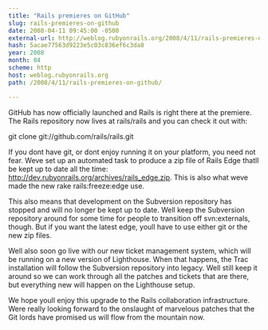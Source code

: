 ```yaml
---
title: "Rails premieres on GitHub"
slug: rails-premieres-on-github
date: 2008-04-11 09:45:00 -0500
external-url: http://weblog.rubyonrails.org/2008/4/11/rails-premieres-on-github/
hash: 5acae77563d9223e5c03c836ef6c3da8
year: 2008
month: 04
scheme: http
host: weblog.rubyonrails.org
path: /2008/4/11/rails-premieres-on-github/

---
```


GitHub has now officially launched and Rails is right there at the premiere. The Rails repository now lives at rails/rails and you can check it out with:



git clone git://github.com/rails/rails.git


If you dont have git, or dont enjoy running it on your platform, you need not fear. Weve set up an automated task to produce a zip file of Rails Edge thatll be kept up to date all the time: http://dev.rubyonrails.org/archives/rails_edge.zip. This is also what weve made the new rake rails:freeze:edge use.



This also means that development on the Subversion repository has stopped and will no longer be kept up to date. Well keep the Subversion repository around for some time for people to transition off svn:externals, though. But if you want the latest edge, youll have to use either git or the new zip files.



Well also soon go live with our new ticket management system, which will be running on a new version of Lighthouse. When that happens, the Trac installation will follow the Subversion repository into legacy. Well still keep it around so we can work through all the patches and tickets that are there, but everything new will happen on the Lighthouse setup.



We hope youll enjoy this upgrade to the Rails collaboration infrastructure. Were really looking forward to the onslaught of marvelous patches that the Git lords have promised us will flow from the mountain now.
